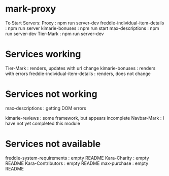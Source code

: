 # mark-proxy
To Start Servers:
Proxy : npm run server-dev
freddie-individual-item-details : npm run server
kimarie-bonuses : npm run start
max-descriptions : npm run server-dev
Tier-Mark : npm run server-dev

# Services working
Tier-Mark : renders, updates with url change
kimarie-bonuses : renders with errors
freddie-individual-item-details : renders, does not change

# Services not working
max-descriptions : getting DOM errors

kimarie-reviews : some framework, but appears incomplete
Navbar-Mark : I have not yet completed this module


# Services not available
freddie-system-requirements : empty README
Kara-Charity : empty README
Kara-Contributors : empty README
max-purchase : empty README